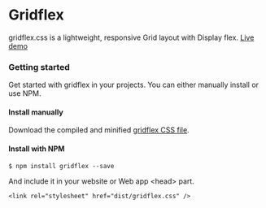 # Gridflex
gridflex.css is a lightweight, responsive Grid layout with Display flex.
[Live demo](https://ga-mo.github.io/gridflex/demo/)

### Getting started

Get started with gridflex in your projects. You can either manually install or use NPM.
#### Install manually
Download the compiled and minified [gridflex CSS file](https://github.com/GA-MO/gridflex/tree/master/lib).
#### Install with NPM

```
$ npm install gridflex --save
```

And include it in your website or Web app &lt;head&gt; part.

```
<link rel="stylesheet" href="dist/gridflex.css" />
```